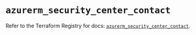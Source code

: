 # `azurerm_security_center_contact`

Refer to the Terraform Registry for docs: [`azurerm_security_center_contact`](https://registry.terraform.io/providers/hashicorp/azurerm/3.103.1/docs/resources/security_center_contact).
